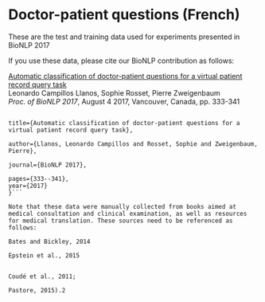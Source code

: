 # Doctor-patient questions (French)

These are the test and training data used for experiments presented in BioNLP 2017

If you use these data, please cite our BioNLP contribution as follows:

   [Automatic classification of doctor-patient questions for a virtual patient record query task](http://www.aclweb.org/anthology/W17-2343)  
Leonardo Campillos Llanos, Sophie Rosset, Pierre Zweigenbaum   
*Proc. of BioNLP 2017*, August 4 2017, Vancouver, Canada, pp. 333-341   

   ```@article{llanos2017automatic,   
   
  title={Automatic classification of doctor-patient questions for a virtual patient record query task},   
  
  author={Llanos, Leonardo Campillos and Rosset, Sophie and Zweigenbaum, Pierre},   
  
  journal={BioNLP 2017},   
  
  pages={333--341},   
  year={2017}   
}```

Note that these data were manually collected from books aimed at medical consultation and clinical examination, as well as resources for medical translation. These sources need to be referenced as follows: 

   Bates and Bickley, 2014

   Epstein et al., 2015
   
   
   Coudé et al., 2011; 
   
   Pastore, 2015).2

